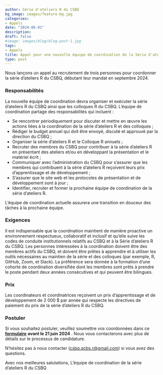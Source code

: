 ```yaml
---
author: Série d'ateliers R du CSBQ
bg_image: images/feature-bg.jpg
categories:
- Appels
date: "2024-06-01"
description: 
draft: false
#image: images/blog/blog-post-1.jpg
tags:
- Appels
title: Appel pour une nouvelle équipe de coordination de la Série d'ateliers R
type: post
---
```

Nous lançons un appel au recrutement de trois personnes pour coordonner la série d’ateliers R du CSBQ, débutant leur mandat en septembre 2024.

###  Responsabilités
La nouvelle équipe de coordination devra organiser et exécuter la série d’ateliers R du CSBQ ainsi que les colloques R du CSBQ. L’équipe de coordination partage des responsabilités qui incluent :
+ Se rencontrer périodiquement pour discuter et mettre en œuvre les actions liées à la coordination de la série d’ateliers R et des colloques ;
+ Rédiger le budget annuel qui doit être envoyé, discuté et approuvé par la direction du CSBQ ;
+ Organiser la série d’ateliers R et le Colloque R annuels ;
+ Recruter des membres du CSBQ pour contribuer à la série d’ateliers R en présentant des ateliers et/ou en développant la présentation et le matériel écrit ;
+ Communiquer avec l’administration du CSBQ pour s’assurer que les membres qui contribuent à la série d’ateliers R reçoivent leurs prix d’apprentissage et de développement ;
+ S’assurer que le site web et les protocoles de présentation et de développement sont à jour ;
+ Identifier, recruter et former la prochaine équipe de coordination de la série d’ateliers R.

L’équipe de coordination actuelle assurera une transition en douceur des tâches à la prochaine équipe.

###  Exigences
Il est indispensable que la coordination maintient de manière proactive un environnement respectueux, collaboratif et inclusif et qu’elle suive les codes de conduite institutionnels relatifs au CSBQ et à la Série d’ateliers R du CSBQ.
Les personnes intéressées à la coordination doivent être des membres actifs du CSBQ, et doivent être prêtes à apprendre et à utiliser les outils nécessaires au maintien de la série et des colloques (par exemple, R, GitHub, Zoom, et Slack).
La préférence sera donnée à la formation d’une cohorte de coordination diversifiée dont les membres sont prêts à prendre le poste pendant deux années consécutives et qui peuvent être bilingues.

###  Prix
Les coordinateurs et coordinatrices reçoivent un prix d’apprentissage et de développement de 2 000 $ par année qui respecte les directives de paiement du prix de la série d’ateliers R du CSBQ.

### Postuler
Si vous souhaitez postuler, veuillez soumettre vos coordonnées dans ce  <b><a href = "https://forms.gle/AnzxEd62k8GLVDqy6">formulaire</a></b> <b>avant le 21 juin 2024</b> . Nous vous contacterons avec plus de détails sur le processus de candidature.

N’hésitez pas à nous contacter (csbq.qcbs.r@gmail.com) si vous avez des questions.

Avec nos meilleures salutations,
L’équipe de coordination de la série d’ateliers R du CSBQ
